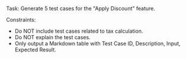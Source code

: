 Task:
Generate 5 test cases for the "Apply Discount" feature.

Constraints:
- Do NOT include test cases related to tax calculation.
- Do NOT explain the test cases.
- Only output a Markdown table with Test Case ID, Description, Input, Expected Result.

